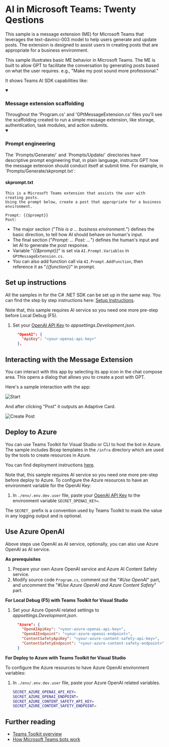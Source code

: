 # AI in Microsoft Teams: Twenty Qestions

This sample is a message extension (ME) for Microsoft Teams that leverages the text-davinci-003 model to help users generate and update posts. The extension is designed to assist users in creating posts that are appropriate for a business environment.

This sample illustrates basic ME behavior in Microsoft Teams. The ME is built to allow GPT to facilitate the conversation by generating posts based on what the user requires. e.g., "Make my post sound more professional."

It shows Teams AI SDK capabilities like:

<details open>
    <summary><h3>Message extension scaffolding</h3></summary>
    Throughout the 'Program.cs' and 'GPtMessageExtension.cs' files you'll see the scaffolding created to run a simple message extension, like storage, authentication, task modules, and action submits.
</details>
<details open>
    <summary><h3>Prompt engineering</h3></summary>
The `Prompts/Generate/` and `Prompts/Update/` directories have descriptive prompt engineering that, in plain language, instructs GPT how the message extension should conduct itself at submit time. For example, in `Prompts/Generate/skprompt.txt`:

#### skprompt.txt

```text
This is a Microsoft Teams extension that assists the user with creating posts.
Using the prompt below, create a post that appropriate for a business environment.

Prompt: {{$prompt}}
Post:
```

- The major section ("*This is a ... business environment.*") defines the basic direction, to tell how AI should behave on human's input.
- The final section ("*Prompt: ... Post: ...*") defines the human's input and let AI to generate the post response.
- Variable "*{{$prompt}}*" is set via `AI.Prompt.Variables` in `GPtMessageExtension.cs`.
- You can also add function call via `AI.Prompt.AddFunction`, then reference it as "*{{function}}*" in prompt.

</details>

## Set up instructions

All the samples in for the C# .NET SDK can be set up in the same way. You can find the step by step instructions here:
 [Setup Instructions](../README.md).

Note that, this sample requires AI service so you need one more pre-step before Local Debug (F5).

1. Set your [OpenAI API Key](https://openai.com/api/) to *appsettings.Development.json*.

    ```json
      "OpenAI": {
        "ApiKey": "<your-openai-api-key>"
      },
    ```

## Interacting with the Message Extension

You can interact with this app by selecting its app icon in the chat compose area. This opens a dialog that allows you to create a post with GPT.

Here's a sample interaction with the app:

![Start](assets/start.png)

And after clicking "Post" it outputs an Adaptive Card.

![Create Post](assets/post.png)

## Deploy to Azure

You can use Teams Toolkit for Visual Studio or CLI to host the bot in Azure. The sample includes Bicep templates in the `/infra` directory which are used by the tools to create resources in Azure.

You can find deployment instructions [here](../README.md#deploy-to-azure).

Note that, this sample requires AI service so you need one more pre-step before deploy to Azure. To configure the Azure resources to have an environment variable for the OpenAI Key:

1. In `./env/.env.dev.user` file, paste your [OpenAI API Key](https://openai.com/api/) to the environment variable `SECRET_OPENAI_KEY=`.

The `SECRET_` prefix is a convention used by Teams Toolkit to mask the value in any logging output and is optional.

## Use Azure OpenAI

Above steps use OpenAI as AI service, optionally, you can also use Azure OpenAI as AI service.

**As prerequisites**

1. Prepare your own Azure OpenAI service and Azure AI Content Safety service.
1. Modify source code `Program.cs`, comment out the "*#Use OpenAI*" part, and uncomment the "*#Use Azure OpenAI and Azure Content Safety*" part.

**For Local Debug (F5) with Teams Toolkit for Visual Studio**

1. Set your Azure OpenAI related settings to *appsettings.Development.json*.

    ```json
      "Azure": {
        "OpenAIApiKey": "<your-azure-openai-api-key>",
        "OpenAIEndpoint": "<your-azure-openai-endpoint>",
        "ContentSafetyApiKey": "<your-azure-content-safety-api-key>",
        "ContentSafetyEndpoint": "<your-azure-content-safety-endpoint>"
      }
    ```

**For Deploy to Azure with Teams Toolkit for Visual Studio**

To configure the Azure resources to have Azure OpenAI environment variables:

1. In `./env/.env.dev.user` file, paste your Azure OpenAI related variables.

    ```bash
    SECRET_AZURE_OPENAI_API_KEY=
    SECRET_AZURE_OPENAI_ENDPOINT=
    SECRET_AZURE_CONTENT_SAFETY_API_KEY=
    SECRET_AZURE_CONTENT_SAFETY_ENDPOINT=
    ```

## Further reading

- [Teams Toolkit overview](https://aka.ms/vs-teams-toolkit-getting-started)
- [How Microsoft Teams bots work](https://learn.microsoft.com/azure/bot-service/bot-builder-basics-teams?view=azure-bot-service-4.0&tabs=csharp)